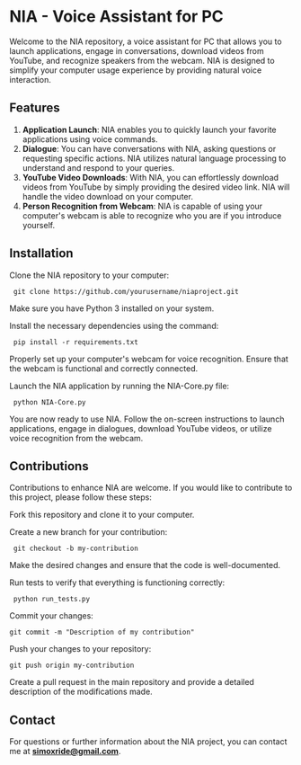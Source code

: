 # NIA - Voice Assistant for PC
Welcome to the NIA repository, a voice assistant for PC that allows you to launch applications, engage in conversations, download videos from YouTube, and recognize speakers from the webcam. NIA is designed to simplify your computer usage experience by providing natural voice interaction.
## Features
1. **Application Launch**: NIA enables you to quickly launch your favorite applications using voice commands.
2. **Dialogue**: You can have conversations with NIA, asking questions or requesting specific actions. NIA utilizes natural language processing to understand and respond to your queries.
3. **YouTube Video Downloads**: With NIA, you can effortlessly download videos from YouTube by simply providing the desired video link. NIA will handle the video download on your computer.
4. **Person Recognition from Webcam**: NIA is capable of using your computer's webcam is able to recognize who you are if you introduce yourself. 
## Installation
Clone the NIA repository to your computer:
```
 git clone https://github.com/yourusername/niaproject.git
```
Make sure you have Python 3 installed on your system.

Install the necessary dependencies using the command:
```
 pip install -r requirements.txt
```

Properly set up your computer's webcam for voice recognition. Ensure that the webcam is functional and correctly connected.

Launch the NIA application by running the NIA-Core.py file:
```
 python NIA-Core.py
```
You are now ready to use NIA. Follow the on-screen instructions to launch applications, engage in dialogues, download YouTube videos, or utilize voice recognition from the webcam.

## Contributions
Contributions to enhance NIA are welcome. If you would like to contribute to this project, please follow these steps:

Fork this repository and clone it to your computer.

Create a new branch for your contribution:
```
 git checkout -b my-contribution
```
Make the desired changes and ensure that the code is well-documented.

Run tests to verify that everything is functioning correctly:
```
 python run_tests.py
```
Commit your changes:
```
git commit -m "Description of my contribution"
```
Push your changes to your repository:
```
git push origin my-contribution
```
Create a pull request in the main repository and provide a detailed description of the modifications made.

## Contact
For questions or further information about the NIA project, you can contact me at **simoxride@gmail.com**.


